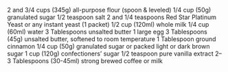 2 and 3/4 cups (345g) all-purpose flour (spoon & leveled)
1/4 cup (50g) granulated sugar
1/2 teaspoon salt
2 and 1/4 teaspoons Red Star Platinum Yeast or any instant yeast (1 packet)
1/2 cup (120ml) whole milk
1/4 cup (60ml) water
3 Tablespoons unsalted butter
1 large egg
3 Tablespoons (45g) unsalted butter, softened to room temperature
1 Tablespoon ground cinnamon
1/4 cup (50g) granulated sugar or packed light or dark brown sugar
1 cup (120g) confectioners’ sugar
1/2 teaspoon pure vanilla extract
2–3 Tablespoons (30-45ml) strong brewed coffee or milk